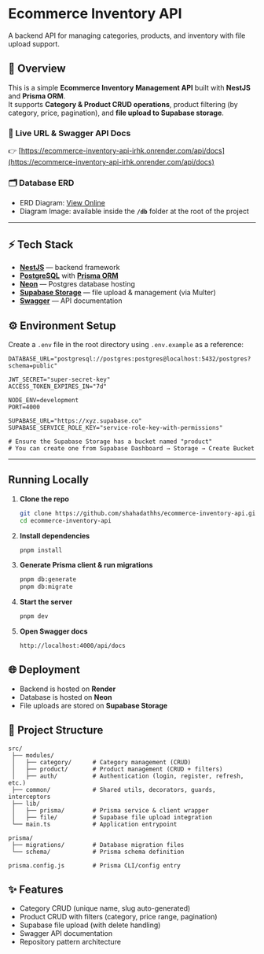 # Ecommerce Inventory API

A backend API for managing categories, products, and inventory with file upload support.

## 📌 Overview
This is a simple **Ecommerce Inventory Management API** built with **NestJS** and **Prisma ORM**.  
It supports **Category & Product CRUD operations**, product filtering (by category, price, pagination), and **file upload to Supabase storage**.

### 🔗 Live URL & Swagger API Docs
👉 [https://ecommerce-inventory-api-irhk.onrender.com/api/docs](https://ecommerce-inventory-api-irhk.onrender.com/api/docs)

### 🗂 Database ERD
- ERD Diagram: [View Online](https://dbdiagram.io/d/Ecommerce-Inventory-API-68ce5342960f6d821a025460)  
- Diagram Image: available inside the **`/db`** folder at the root of the project

---

## ⚡ Tech Stack

- **[NestJS](https://nestjs.com/)** — backend framework
- **[PostgreSQL](https://www.postgresql.org/)** with **[Prisma ORM](https://www.prisma.io/)**
- **[Neon](https://neon.tech/)** — Postgres database hosting
- **[Supabase Storage](https://supabase.com/storage)** — file upload & management (via Multer)
- **[Swagger](https://swagger.io/)** — API documentation

## ⚙️ Environment Setup

Create a `.env` file in the root directory using `.env.example` as a reference:

```env
DATABASE_URL="postgresql://postgres:postgres@localhost:5432/postgres?schema=public"

JWT_SECRET="super-secret-key"
ACCESS_TOKEN_EXPIRES_IN="7d"

NODE_ENV=development
PORT=4000

SUPABASE_URL="https://xyz.supabase.co"
SUPABASE_SERVICE_ROLE_KEY="service-role-key-with-permissions"

# Ensure the Supabase Storage has a bucket named "product"
# You can create one from Supabase Dashboard → Storage → Create Bucket
```

---

## Running Locally

1. **Clone the repo**

   ```bash
   git clone https://github.com/shahadathhs/ecommerce-inventory-api.git
   cd ecommerce-inventory-api
   ```

2. **Install dependencies**

   ```bash
   pnpm install
   ```

3. **Generate Prisma client & run migrations**

   ```bash
   pnpm db:generate
   pnpm db:migrate
   ```

4. **Start the server**

   ```bash
   pnpm dev
   ```

5. **Open Swagger docs**

   ```
   http://localhost:4000/api/docs
   ```

## 🌐 Deployment

* Backend is hosted on **Render**
* Database is hosted on **Neon**
* File uploads are stored on **Supabase Storage**

## 📁 Project Structure

```
src/
 ├── modules/
 │   ├── category/      # Category management (CRUD)
 │   ├── product/       # Product management (CRUD + filters)
 │   ├── auth/          # Authentication (login, register, refresh, etc.)
 ├── common/            # Shared utils, decorators, guards, interceptors
 ├── lib/
 │   ├── prisma/        # Prisma service & client wrapper
 │   ├── file/          # Supabase file upload integration
 └── main.ts            # Application entrypoint

prisma/
 ├── migrations/        # Database migration files
 └── schema/            # Prisma schema definition

prisma.config.js        # Prisma CLI/config entry
```

## ✨ Features

* Category CRUD (unique name, slug auto-generated)
* Product CRUD with filters (category, price range, pagination)
* Supabase file upload (with delete handling)
* Swagger API documentation
* Repository pattern architecture
